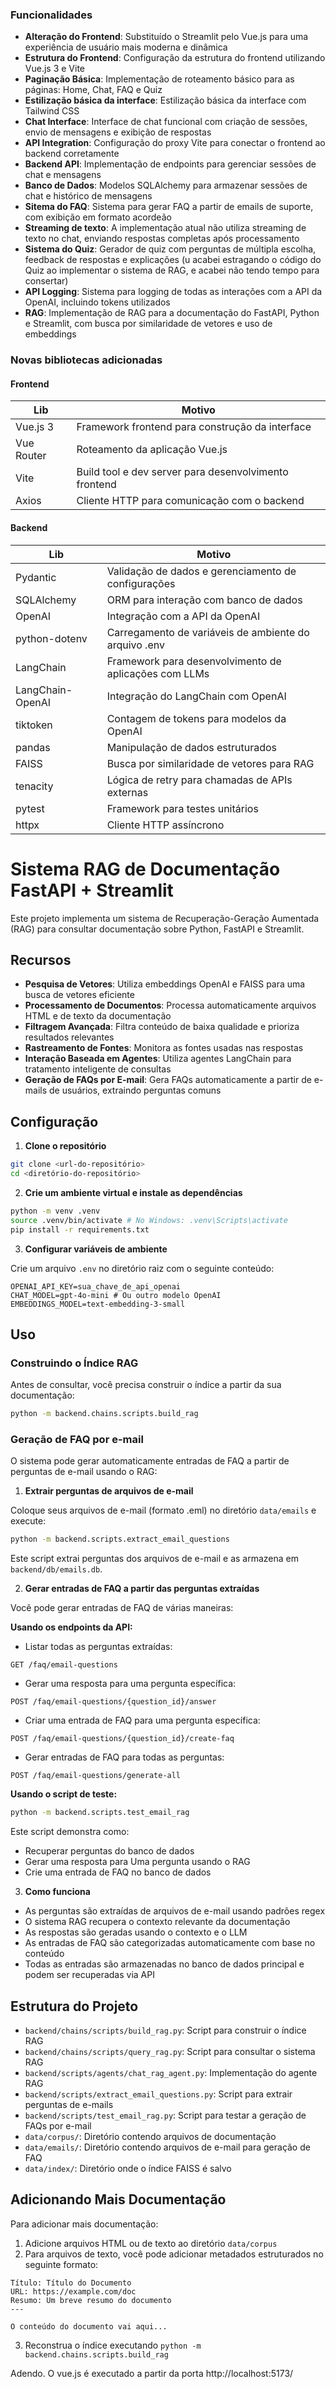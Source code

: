 
### Funcionalidades

- **Alteração do Frontend**: Substituído o Streamlit pelo Vue.js para uma experiência de usuário mais moderna e dinâmica
- **Estrutura do Frontend**: Configuração da estrutura do frontend utilizando Vue.js 3 e Vite
- **Paginação Básica**: Implementação de roteamento básico para as páginas: Home, Chat, FAQ e Quiz
- **Estilização básica da interface**: Estilização básica da interface com Tailwind CSS
- **Chat Interface**: Interface de chat funcional com criação de sessões, envio de mensagens e exibição de respostas
- **API Integration**: Configuração do proxy Vite para conectar o frontend ao backend corretamente
- **Backend API**: Implementação de endpoints para gerenciar sessões de chat e mensagens
- **Banco de Dados**: Modelos SQLAlchemy para armazenar sessões de chat e histórico de mensagens
- **Sitema do FAQ**: Sistema para gerar FAQ a partir de emails de suporte, com exibição em formato acordeão
- **Streaming de texto**: A implementação atual não utiliza streaming de texto no chat, enviando respostas completas após processamento
- **Sistema do Quiz**: Gerador de quiz com perguntas de múltipla escolha, feedback de respostas e explicações (u acabei estragando o código do Quiz ao implementar o sistema de RAG, e acabei não tendo tempo para consertar)
- **API Logging**: Sistema para logging de todas as interações com a API da OpenAI, incluindo tokens utilizados
- **RAG**: Implementação de RAG para a documentação do FastAPI, Python e Streamlit, com busca por similaridade de vetores e uso de embeddings




### Novas bibliotecas adicionadas

#### Frontend
| Lib | Motivo |
|-----|--------|
| Vue.js 3 | Framework frontend para construção da interface |
| Vue Router | Roteamento da aplicação Vue.js |
| Vite | Build tool e dev server para desenvolvimento frontend |
| Axios | Cliente HTTP para comunicação com o backend |

#### Backend
| Lib | Motivo |
|-----|--------|
| Pydantic | Validação de dados e gerenciamento de configurações |
| SQLAlchemy | ORM para interação com banco de dados |
| OpenAI | Integração com a API da OpenAI |
| python-dotenv | Carregamento de variáveis de ambiente do arquivo .env |
| LangChain | Framework para desenvolvimento de aplicações com LLMs |
| LangChain-OpenAI | Integração do LangChain com OpenAI |
| tiktoken | Contagem de tokens para modelos da OpenAI |
| pandas | Manipulação de dados estruturados |
| FAISS | Busca por similaridade de vetores para RAG |
| tenacity | Lógica de retry para chamadas de APIs externas |
| pytest | Framework para testes unitários |
| httpx | Cliente HTTP assíncrono |


# Sistema RAG de Documentação FastAPI + Streamlit

Este projeto implementa um sistema de Recuperação-Geração Aumentada (RAG) para consultar documentação sobre Python, FastAPI e Streamlit.

## Recursos

- **Pesquisa de Vetores**: Utiliza embeddings OpenAI e FAISS para uma busca de vetores eficiente
- **Processamento de Documentos**: Processa automaticamente arquivos HTML e de texto da documentação
- **Filtragem Avançada**: Filtra conteúdo de baixa qualidade e prioriza resultados relevantes
- **Rastreamento de Fontes**: Monitora as fontes usadas nas respostas
- **Interação Baseada em Agentes**: Utiliza agentes LangChain para tratamento inteligente de consultas
- **Geração de FAQs por E-mail**: Gera FAQs automaticamente a partir de e-mails de usuários, extraindo perguntas comuns

## Configuração

1. **Clone o repositório**

```bash
git clone <url-do-repositório>
cd <diretório-do-repositório>
```

2. **Crie um ambiente virtual e instale as dependências**

```bash
python -m venv .venv
source .venv/bin/activate # No Windows: .venv\Scripts\activate
pip install -r requirements.txt
```

3. **Configurar variáveis ​​de ambiente**

Crie um arquivo `.env` no diretório raiz com o seguinte conteúdo:

```
OPENAI_API_KEY=sua_chave_de_api_openai
CHAT_MODEL=gpt-4o-mini # Ou outro modelo OpenAI
EMBEDDINGS_MODEL=text-embedding-3-small
```

## Uso

### Construindo o Índice RAG

Antes de consultar, você precisa construir o índice a partir da sua documentação:

```bash
python -m backend.chains.scripts.build_rag
```

### Geração de FAQ por e-mail

O sistema pode gerar automaticamente entradas de FAQ a partir de perguntas de e-mail usando o RAG:

1. **Extrair perguntas de arquivos de e-mail**

Coloque seus arquivos de e-mail (formato .eml) no diretório `data/emails` e execute:

```bash
python -m backend.scripts.extract_email_questions
```

Este script extrai perguntas dos arquivos de e-mail e as armazena em `backend/db/emails.db`.

2. **Gerar entradas de FAQ a partir das perguntas extraídas**

Você pode gerar entradas de FAQ de várias maneiras:

**Usando os endpoints da API:**

- Listar todas as perguntas extraídas:
```
GET /faq/email-questions
```

- Gerar uma resposta para uma pergunta específica:
```
POST /faq/email-questions/{question_id}/answer
```

- Criar uma entrada de FAQ para uma pergunta específica:
```
POST /faq/email-questions/{question_id}/create-faq
```

- Gerar entradas de FAQ para todas as perguntas:
```
POST /faq/email-questions/generate-all
```

**Usando o script de teste:**

```bash
python -m backend.scripts.test_email_rag
```

Este script demonstra como:
- Recuperar perguntas do banco de dados
- Gerar uma resposta para Uma pergunta usando o RAG
- Crie uma entrada de FAQ no banco de dados

3. **Como funciona**

- As perguntas são extraídas de arquivos de e-mail usando padrões regex
- O sistema RAG recupera o contexto relevante da documentação
- As respostas são geradas usando o contexto e o LLM
- As entradas de FAQ são categorizadas automaticamente com base no conteúdo
- Todas as entradas são armazenadas no banco de dados principal e podem ser recuperadas via API

## Estrutura do Projeto

- `backend/chains/scripts/build_rag.py`: Script para construir o índice RAG
- `backend/chains/scripts/query_rag.py`: Script para consultar o sistema RAG
- `backend/scripts/agents/chat_rag_agent.py`: Implementação do agente RAG
- `backend/scripts/extract_email_questions.py`: Script para extrair perguntas de e-mails
- `backend/scripts/test_email_rag.py`: Script para testar a geração de FAQs por e-mail
- `data/corpus/`: Diretório contendo arquivos de documentação
- `data/emails/`: Diretório contendo arquivos de e-mail para geração de FAQ
- `data/index/`: Diretório onde o índice FAISS é salvo

## Adicionando Mais Documentação

Para adicionar mais documentação:

1. Adicione arquivos HTML ou de texto ao diretório `data/corpus`
2. Para arquivos de texto, você pode adicionar metadados estruturados no seguinte formato:
```
Título: Título do Documento
URL: https://example.com/doc
Resumo: Um breve resumo do documento
---

O conteúdo do documento vai aqui...
```

3. Reconstrua o índice executando `python -m backend.chains.scripts.build_rag`

Adendo. O vue.js é executado a partir da porta http://localhost:5173/
